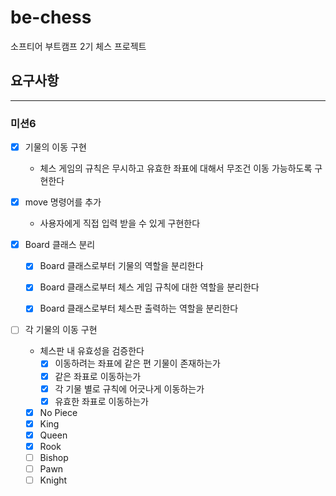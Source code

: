 # be-chess
소프티어 부트캠프 2기 체스 프로젝트



## 요구사항

----

### 미션6
  - [x] 기물의 이동 구현
    - 체스 게임의 규칙은 무시하고 유효한 좌표에 대해서 무조건 이동 가능하도록 구현한다


  - [x] move 명령어를 추가
    - 사용자에게 직접 입력 받을 수 있게 구현한다


 - [x] Board 클래스 분리
   - [x] Board 클래스로부터 기물의 역할을 분리한다
   - [x] Board 클래스로부터 체스 게임 규칙에 대한 역할을 분리한다
   - [x] Board 클래스로부터 체스판 출력하는 역할을 분리한다


- [ ] 각 기물의 이동 구현
  - 체스판 내 유효성을 검증한다
    - [x] 이동하려는 좌표에 같은 편 기물이 존재하는가
    - [x] 같은 좌표로 이동하는가
    - [x] 각 기물 별로 규칙에 어긋나게 이동하는가
    - [x] 유효한 좌표로 이동하는가
  - [x] No Piece
  - [x] King 
  - [x] Queen
  - [x] Rook
  - [ ] Bishop
  - [ ] Pawn
  - [ ] Knight
